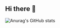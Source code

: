 ## Hi there 👋

![Anurag's GitHub stats](https://github-readme-stats.vercel.app/api?username=Boatnull&show_icons=true&theme=radical)
<!--
**Boatnull/Boatnull** is a ✨ _special_ ✨ repository because its `README.md` (this file) appears on your GitHub profile.

Here are some ideas to get you started:

- 🔭 I’m currently working on ...
- 🌱 I’m currently learning ...
- 👯 I’m looking to collaborate on ...
- 🤔 I’m looking for help with ...
- 💬 Ask me about ...
- 📫 How to reach me: ...
- 😄 Pronouns: ...
- ⚡ Fun fact: ...
-->
